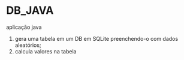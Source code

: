 # DB_JAVA
aplicação java

1. gera uma tabela em um DB em SQLite preenchendo-o com dados aleatórios;
2. calcula valores na tabela
